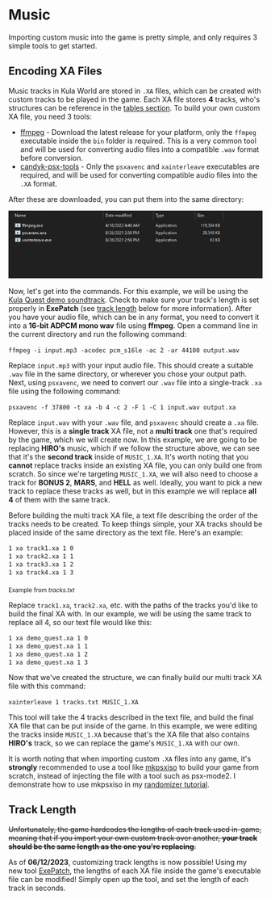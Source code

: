 # Music

Importing custom music into the game is pretty simple, and only requires 3 simple tools to get started.

## Encoding XA Files

Music tracks in Kula World are stored in `.XA` files, which can be created with custom tracks to be played in the game. Each XA file stores **4** tracks, who's structures can be reference in the [tables section](/TABLES.md). To build your own custom XA file, you need 3 tools:

-   [ffmpeg](https://github.com/BtbN/FFmpeg-Builds/releases) - Download the latest release for your platform, only the `ffmpeg` executable inside the `bin` folder is required. This is a very common tool and will be used for converting audio files into a compatible `.wav` format before conversion.
-   [candyk-psx-tools](http://psx.arthus.net/sdk/candyk-psx-tools-win.zip) - Only the `psxavenc` and `xainterleave` executables are required, and will be used for converting compatible audio files into the `.XA` format.

After these are downloaded, you can put them into the same directory:

![directory-image](https://raw.githubusercontent.com/KulaWorkshop/Music/main/directory.png)

Now, let's get into the commands. For this example, we will be using the [Kula Quest demo soundtrack](https://youtu.be/uFph4DZQ6ys). Check to make sure your track's length is set properly in **ExePatch** (see [track length](#Track-Length) below for more information). After you have your audio file, which can be in any format, you need to convert it into a **16-bit ADPCM mono wav** file using **ffmpeg**. Open a command line in the current directory and run the following command:

`ffmpeg -i input.mp3 -acodec pcm_s16le -ac 2 -ar 44100 output.wav`
<br>

Replace `input.mp3` with your input audio file. This should create a suitable `.wav` file in the same directory, or wherever you chose your output path. Next, using `psxavenc`, we need to convert our `.wav` file into a single-track `.xa` file using the following command:

`psxavenc -f 37800 -t xa -b 4 -c 2 -F 1 -C 1 input.wav output.xa`
<br>

Replace `input.wav` with your `.wav` file, and `psxavenc` should create a `.xa` file. However, this is a **single track** XA file, not a **multi track** one that's required by the game, which we will create now. In this example, we are going to be replacing **HIRO's** music, which if we follow the structure above, we can see that it's the **second track** inside of `MUSIC_1.XA`. It's worth noting that you **cannot** replace tracks inside an existing XA file, you can only build one from scratch. So since we're targeting `MUSIC_1.XA`, we will also need to choose a track for **BONUS 2**, **MARS**, and **HELL** as well. Ideally, you want to pick a new track to replace these tracks as well, but in this example we will replace **all 4** of them with the same track.

Before building the multi track XA file, a text file describing the order of the tracks needs to be created. To keep things simple, your XA tracks should be placed inside of the same directory as the text file. Here's an example:

```
1 xa track1.xa 1 0
1 xa track2.xa 1 1
1 xa track3.xa 1 2
1 xa track4.xa 1 3
```

<sub>Example from _tracks.txt_</sub>

Replace `track1.xa`, `track2.xa`, etc. with the paths of the tracks you'd like to build the final XA with. In our example, we will be using the same track to replace all 4, so our text file would like this:

```
1 xa demo_quest.xa 1 0
1 xa demo_quest.xa 1 1
1 xa demo_quest.xa 1 2
1 xa demo_quest.xa 1 3
```

Now that we've created the structure, we can finally build our multi track XA file with this command:

`xainterleave 1 tracks.txt MUSIC_1.XA`

This tool will take the 4 tracks described in the text file, and build the final XA file that can be put inside of the game. In this example, we were editing the tracks inside `MUSIC_1.XA` because that's the XA file that also contains **HIRO's** track, so we can replace the game's `MUSIC_1.XA` with our own.

It is worth noting that when importing custom `.XA` files into any game, it's **strongly** recommended to use a tool like [mkpsxiso](https://github.com/Lameguy64/mkpsxiso) to build your game from scratch, instead of injecting the file with a tool such as psx-mode2. I demonstrate how to use mkpsxiso in my [randomizer tutorial](https://youtu.be/ebwn7yB1bUc).

## Track Length

~~Unfortunately, the game hardcodes the lengths of each track used in-game, meaning that if you import your own custom track over another, **your track should be the same length as the one you're replacing**.~~

As of **06/12/2023**, customizing track lengths is now possible! Using my new tool [ExePatch](https://github.com/KulaWorkshop/ExePatch), the lengths of each XA file inside the game's executable file can be modified! Simply open up the tool, and set the length of each track in seconds.
